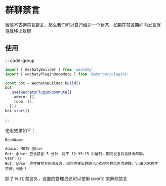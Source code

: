 # 群聊禁言

微信不支持禁言群友，那么我们可以自己维护一个状态，如果在禁言期间内发言就将其移出群聊

## 使用

::: code-group
```ts twoslash [bot.ts]
import { WechatyBuilder } from 'wechaty'
import { wechatyPluginRoomMute } from '@atorber/plugins'

const bot = WechatyBuilder.build()
bot
  .use(wechatyPluginRoomMute({
    admin: [],
    room: [],
  }))
bot.start()
```
:::

使用效果如下：

```
RoomName

Admin: MUTE @User
Bot: @User 已被禁言 5 分钟，将于 12:35:25 后解封，期间发言将被移出群聊。
User: 🤡
Bot: @User 你在被禁言期间发言。现将你移出群聊✈️\n欢迎冷静后再次进群。\n请大家理性交流，谢谢！
```

除了 `MUTE` 禁言外，设置的管理员还可以使用 `UNMUTE` 来解除禁言
